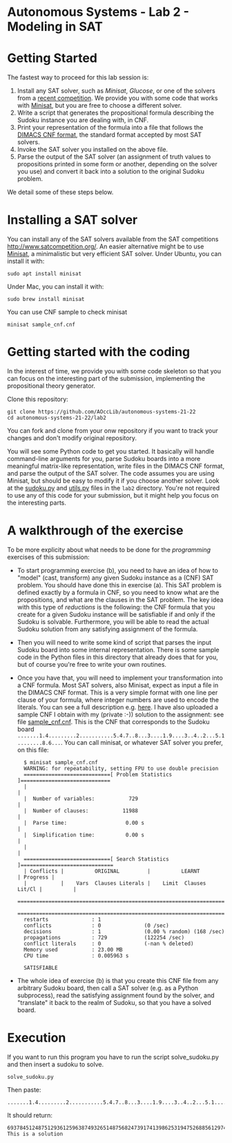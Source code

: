 
# Autonomous Systems - Lab 2 - Modeling in SAT

# Getting Started

The fastest way to proceed for this lab session is:
1. Install any SAT solver, such as _Minisat_, _Glucose_, or one of the solvers from a [recent competition](http://www.satcompetition.org/). We provide you with some code that works with [Minisat](http://minisat.se/), but you are free to choose a different solver.
1. Write a script that generates the propositional formula describing the Sudoku instance you are dealing with, in CNF.
1. Print your representation of the formula into a file that follows the
   [DIMACS CNF format](https://people.sc.fsu.edu/~jburkardt/data/cnf/cnf.html), the standard
   format accepted by most SAT solvers.
1. Invoke the SAT solver you installed on the above file.
1. Parse the output of the SAT solver (an assignment of truth values to propositions printed in some form or another,
   depending on the solver you use) and convert it back into a solution to the original Sudoku problem.

We detail some of these steps below.

# Installing a SAT solver

You can install any of the SAT solvers available from the SAT competitions 
<http://www.satcompetition.org/>.
An easier alternative might be to use [Minisat](http://minisat.se/), a 
minimalistic but very efficient SAT solver. Under Ubuntu, you can install it
with:

    sudo apt install minisat


Under Mac, you can install it with:

    sudo brew install minisat

You can use CNF sample to check minisat

    minisat sample_cnf.cnf

# Getting started with the coding

In the interest of time, we provide you with some code skeleton so that
you can focus on the interesting part of the submission, implementing the
propositional theory generator.

Clone this repository:

    git clone https://github.com/AOccLib/autonomous-systems-21-22
    cd autonomous-systems-21-22/lab2
  
You can fork and clone from your onw repository if you want to track your changes and don't modify original repository.

You will see some Python code to get you started. 
It basically will handle command-line arguments for you, parse Sudoku boards
into a more meaningful matrix-like representation, write files in the 
DIMACS CNF format, and parse the output of the SAT solver.
The code assumes you are using Minisat,
but should be easy to modify it if you choose another solver. 
Look at the [sudoku.py](sudoku.py) and [utils.py](utils.py) files in the `lab2` directory.
You're not required to use any of this code for your submission,
but it might help you focus on the interesting parts. 

# A walkthrough of the exercise

To be more explicity about what needs to be done for the _programming_ exercises of this submission:  

* To start programming exercise (b), you need to have an idea of how to "model" (cast, transform)
any given Sudoku instance as a (CNF) SAT problem. You should have done this in exercise (a).
This SAT problem is defined exactly by a formula in CNF, so you need to know what are the propositions, 
and what are the clauses in the SAT problem. The key idea with this type of _reductions_ is the following:
the CNF formula that you create for a given Sudoku instance will be satisfiable if and only if the Sudoku
is solvable. Furthermore, you will be able to read the actual Sudoku solution from any satisfying assignment
of the formula.

* Then you will need to write some kind of script that parses the input Sudoku board into some internal representation.
There is some sample code in the Python files in this directory that already does that for you, but of course you're
free to write your own routines.

* Once you have that, you will need to implement your transformation into a CNF formula. Most SAT solvers, also Minisat,
expect as input a file in the DIMACS CNF format. This is a very simple format with one line per clause of your formula,
where integer numbers are used to encode the literals. You can see a full description e.g. 
[here](https://people.sc.fsu.edu/~jburkardt/data/cnf/cnf.html). 
I have also uploaded a sample CNF I obtain with my (private :-)) solution to the assignment: see file [sample_cnf.cnf](sample_cnf.cnf).
This is the CNF that corresponds to the Sudoku board
`.......1.4.........2...........5.4.7..8...3....1.9....3..4..2...5.1........8.6...`.
You can call minisat, or whatever SAT solver you prefer, on this file:

        $ minisat sample_cnf.cnf 
        WARNING: for repeatability, setting FPU to use double precision
        ============================[ Problem Statistics ]=============================
        |                                                                             |
        |  Number of variables:           729                                         |
        |  Number of clauses:           11988                                         |
        |  Parse time:                   0.00 s                                       |
        |  Simplification time:          0.00 s                                       |
        |                                                                             |
        ============================[ Search Statistics ]==============================
        | Conflicts |          ORIGINAL         |          LEARNT          | Progress |
        |           |    Vars  Clauses Literals |    Limit  Clauses Lit/Cl |          |
        ===============================================================================
        ===============================================================================
        restarts              : 1
        conflicts             : 0              (0 /sec)
        decisions             : 1              (0.00 % random) (168 /sec)
        propagations          : 729            (122254 /sec)
        conflict literals     : 0              (-nan % deleted)
        Memory used           : 23.00 MB
        CPU time              : 0.005963 s
        
        SATISFIABLE

* The whole idea of exercise (b) is that you create this CNF file from any arbitrary Sudoku board, then
call a SAT solver (e.g. as a Python subprocess), read the satisfying assignment found by the solver, and
"translate" it back to the realm of Sudoku, so that you have a solved board.

# Execution

If you want to run this program you have to run the script solve_sudoku.py and then insert a sudoku to solve.

    solve_sudoku.py

Then paste:

    .......1.4.........2...........5.4.7..8...3....1.9....3..4..2...5.1........8.6...

It should return:

    693784512487512936125963874932651487568247391741398625319475268856129743274836159    This is a solution

